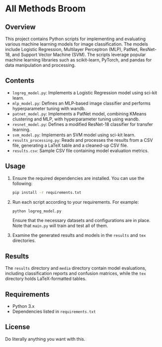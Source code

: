 # All Methods Broom

## Overview

This project contains Python scripts for implementing and evaluating various machine learning
models for image classification. The models include Logistic Regression, Multilayer 
Perceptron (MLP), PatNet, ResNet-18, and Support Vector Machine (SVM). The scripts 
leverage popular machine learning libraries such as scikit-learn, PyTorch, and pandas for
data manipulation and processing.

## Contents

- `logreg_model.py`: Implements a Logistic Regression model using sci-kit learn.
- `mlp_model.py`: Defines an MLP-based image classifier and performs hyperparameter tuning with wandb.
- `patnet_model.py`: Implements a PatNet model, combining KMeans clustering and MLP, with hyperparameter tuning using wandb.
- `resnet_model.py`: Defines a modified ResNet-18 classifier for transfer learning.
- `svm_model.py`: Implements an SVM model using sci-kit learn.
- `results_processing.py`: Reads and processes the results from a CSV file, generating a LaTeX table and a cleaned-up CSV file.
- `results.csv`: Sample CSV file containing model evaluation metrics.

## Usage

1. Ensure the required dependencies are installed. You can use the following:

    ```bash
    pip install -r requirements.txt
    ```

2. Run each script according to your requirements. For example:

    ```bash
    python logreg_model.py
    ```

    Ensure that the necessary datasets and configurations are in place.  Note that `main.py` will train and test all of them.

4. Examine the generated results and models in the `results` and `tex` directories.

## Results

The `results` directory and `media` directory contain model evaluations, including classification reports and confusion matrices, while the `tex` directory holds LaTeX-formatted tables.

## Requirements

- Python 3.x
- Dependencies listed in `requirements.txt`

## License

Do literally anything you want with this.